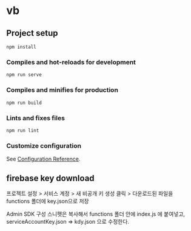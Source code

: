 # vb

## Project setup
```
npm install
```

### Compiles and hot-reloads for development
```
npm run serve
```

### Compiles and minifies for production
```
npm run build
```

### Lints and fixes files
```
npm run lint
```

### Customize configuration
See [Configuration Reference](https://cli.vuejs.org/config/).

## firebase key download
프로젝트 설정 > 서비스 계정 > 새 비공개 키 생성 클릭 > 다운로드된 파일을 functions 폴더에 key.json으로 저장

Admin SDK 구성 스니펫은 복사해서 functions 폴더 안에 index.js 에 붙여넣고,
serviceAccountKey.json => kdy.json 으로 수정한다.

